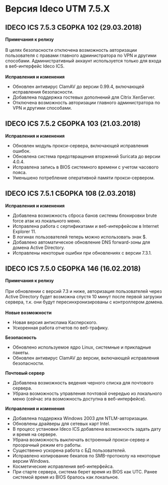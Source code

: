 # Версия Ideco UTM 7.5.Х

## **IDECO ICS 7.5.3 СБОРКА 102 (29.03.2018)**

**Примечания к релизу**\
\
В целях безопасности отключена возможность авторизации пользователя с правами главного администратора по VPN и другими способами. Административный аккаунт используется только для входа в веб-интерфейс Ideco ICS.\
\
**Исправления и изменения**

* Обновлен антивирус ClamAV до версии 0.99.4, включающей исправления безопасности.
* Добавлена поддержка гостевых дополнений для Citrix XenServer.
* Отключена возможность авторизации главного администратора по VPN и другими способами.

## **IDECO ICS 7.5.2 СБОРКА 103 (21.03.2018)**

**Исправления и изменения**

* Обновлен модуль прокси-сервера, включающей исправления ошибок.
* Обновлена система предотвращения вторжений Suricata до версии 4.0.4.
* Исправлена запись в BIOS системного времени с учетом часового пояса.
* Уменьшено потребление оперативной памяти прокси-сервером.

## **IDECO ICS 7.5.1 СБОРКА 108 (2.03.2018)**

**Исправления и изменения**

* Добавлена возможность сброса банов системы блокировки brute force атак из локального меню.
* Исправлена работа с сертификатами и веб-интерфейсом в Internet Explorer 11.
* В логинах пользователей теперь можно использовать знак $.
* Добавлено автоматическое обновление DNS forward-зоны для домена Active Directory.
* Исправлены некоторые ошибки при обновлениях с версии 7.3.1.

## **IDECO ICS 7.5.0 СБОРКА 146 (16.02.2018)**

**Примечания к релизу**\
\
При обновлении с версий 7.3 и ниже, авторизация пользователей через Active Directory будет возможна спустя 10 минут после первой загрузки сервера, т.к. они будут пересинхронизированы с контроллером домена.\
\
**Новые возможности**

* Новая версия антиспама Касперского.
* Ускоренная работа отчетов по веб-трафику.

**Безопасность**

* Обновлено используемое ядро Linux, системные и прикладные пакеты.
* Обновлен антивирус ClamAV до версии, включающей исправления безопасности.

**Почтовый сервер**

* Добавлена возможность ведения черного списка для почтового сервера.
* Убрана возможность управления почтовой очередью из локального меню (сейчас эта возможность доступна в веб-интерфейсе).

**Исправления и изменения**

* Добавлена поддержка Windows 2003 для NTLM-авторизации.
* Обновлены драйверы для сетевых карт Intel.
* В процесс установки Ideco ICS добавлена возможность задать дату и время на сервере.
* Убрана возможность выключать встроенный прокси-сервер и прозрачный режим его работы.
* Существенно ускорена работа с БД пользователей.
* Исправлено копирование бекапов по SMB-протоколу на некоторые версии Windows.
* Косметические исправления веб-интерфейса.
* При старте сервера, система берет время из BIOS как UTC. Ранее системой время из BIOS бралось как локальное.
